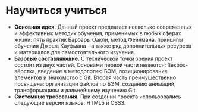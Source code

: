# __Научиться учиться__ 
* __Основная идея.__ Данный проект предлагает несколько современных и эффективных методик обучения, применимых в любых сферах жизни: пять практик Барбары Оакли, метод Фейнмана, принципы обучения Джоша Кауфмана - а также ряд дополнительных ресурсов и материалов для самостоятельного изучения. 
* __Базовые составляющие.__ С технической точки зрения проект состоит из двух частей. Основами первой части являются: flexbox-вёрстка, введение в методологию БЭМ, позиционирование элементов и знакомство с Git. Вторая часть преимущественно посвящена: организации файлов по БЭМ, созданию анимаций, трансформациям и дальнейшему изучению Git. 
* __Системные требования.__ При создании проекта использовались следующие версии языков: HTML5 и CSS3.